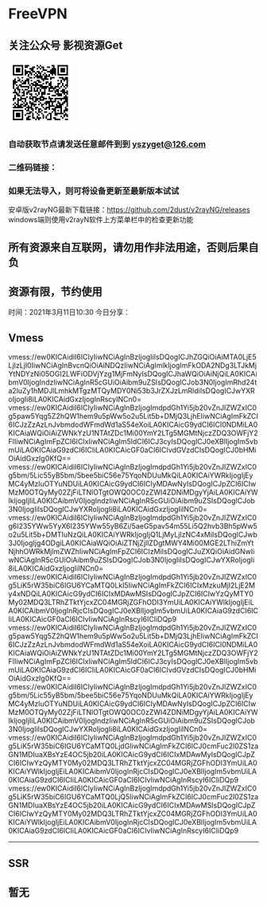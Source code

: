 # FreeVPN
## 关注公众号 影视资源Get
![image](https://github.com/Sakura4036/FreeVPN/blob/main/yszyget.jpg)
### 自动获取节点请发送任意邮件到到 yszyget@126.com
### 二维码链接：

### 如果无法导入，则可将设备更新至最新版本试试
安卓版v2rayNG最新下载链接：https://github.com/2dust/v2rayNG/releases
windows端则使用v2rayN软件上方菜单栏中的检查更新功能

## 所有资源来自互联网，请勿用作非法用途，否则后果自负 
## 资源有限，节约使用

时间：2021年3月11日10:30
今日分享：


## Vmess ## 
vmess://ew0KICAidiI6ICIyIiwNCiAgInBzIjogIiIsDQogICJhZGQiOiAiMTA0LjE5LjIzLjI0IiwNCiAgInBvcnQiOiAiNDQzIiwNCiAgImlkIjogImFkODA2NDg3LTJkMjYtNDYzNi05OGI2LWFiODVjYzg1MjFmNyIsDQogICJhaWQiOiAiNjQiLA0KICAibmV0IjogIndzIiwNCiAgInR5cGUiOiAibm9uZSIsDQogICJob3N0IjogImRhd24ta2luZy1hMDJlLmhkMTgzMTQyMDY0Ni53b3JrZXJzLmRldiIsDQogICJwYXRoIjogIi8iLA0KICAidGxzIjogInRscyINCn0=
vmess://ew0KICAidiI6ICIyIiwNCiAgInBzIjogImdpdGh1Yi5jb20vZnJlZWZxIC0g5paw5Yqg5Z2hQW1hem9u5pWw5o2u5Lit5b+DMjQ3LjhEIiwNCiAgImFkZCI6ICJzZzAzLnJvbmdodWFmdWd1aS54eXoiLA0KICAicG9ydCI6ICI0NDMiLA0KICAiaWQiOiAiZWNkYzU1NTAtZDc1Mi00YmY2LTg5MGMtNjczZDQ3OWFjY2FlIiwNCiAgImFpZCI6ICIxIiwNCiAgIm5ldCI6ICJ3cyIsDQogICJ0eXBlIjogIm5vbmUiLA0KICAiaG9zdCI6ICIiLA0KICAicGF0aCI6ICIvdGVzdCIsDQogICJ0bHMiOiAidGxzIg0KfQ==
vmess://ew0KICAidiI6ICIyIiwNCiAgInBzIjogImdpdGh1Yi5jb20vZnJlZWZxIC0g5bm/5Lic55yB5bm/5bee5biC56e75YqoNDUuMkQiLA0KICAiYWRkIjogIjEyMC4yMzIuOTYuNDUiLA0KICAicG9ydCI6ICIyMDAwNyIsDQogICJpZCI6ICIwMzM0OTQyMy02ZjFiLTNlOTgtOWQ0OC0zZWI4ZDNiMDgyYjAiLA0KICAiYWlkIjogIjIiLA0KICAibmV0IjogIndzIiwNCiAgInR5cGUiOiAibm9uZSIsDQogICJob3N0IjogIiIsDQogICJwYXRoIjogIi8iLA0KICAidGxzIjogIiINCn0=
vmess://ew0KICAidiI6ICIyIiwNCiAgInBzIjogImdpdGh1Yi5jb20vZnJlZWZxIC0g6I235YWw5YyX6I235YWw55yB6Zi/5aeG5pav54m55Li5Q2hvb3Bh5pWw5o2u5Lit5b+DMTIuNzQiLA0KICAiYWRkIjogIjQ1LjMyLjIzNC4xMiIsDQogICJwb3J0IjogIjg4ODgiLA0KICAiaWQiOiAiZTNjZjllZDgtMWY4Mi00MGE2LThiZmYtNjhhOWRkMjlmZWZhIiwNCiAgImFpZCI6ICIzMiIsDQogICJuZXQiOiAidGNwIiwNCiAgInR5cGUiOiAibm9uZSIsDQogICJob3N0IjogIiIsDQogICJwYXRoIjogIi8iLA0KICAidGxzIjogIiINCn0=
vmess://ew0KICAidiI6ICIyIiwNCiAgInBzIjogImdpdGh1Yi5jb20vZnJlZWZxIC0g5LiK5rW35biC6IGU6YCaMTQ0LkI5IiwNCiAgImFkZCI6ICIxMzkuMjI2LjE2My4xNDQiLA0KICAicG9ydCI6ICIxMDAwMSIsDQogICJpZCI6ICIwYzQyMTY0My02MDQ3LTRhZTktYjcxZC04MGRjZGFhODI3YmUiLA0KICAiYWlkIjogIjEiLA0KICAibmV0IjogInRjcCIsDQogICJ0eXBlIjogIm5vbmUiLA0KICAiaG9zdCI6ICIiLA0KICAicGF0aCI6ICIvIiwNCiAgInRscyI6ICIiDQp9
vmess://ew0KICAidiI6ICIyIiwNCiAgInBzIjogImdpdGh1Yi5jb20vZnJlZWZxIC0g5paw5Yqg5Z2hQW1hem9u5pWw5o2u5Lit5b+DMjQ3LjhEIiwNCiAgImFkZCI6ICJzZzAzLnJvbmdodWFmdWd1aS54eXoiLA0KICAicG9ydCI6ICI0NDMiLA0KICAiaWQiOiAiZWNkYzU1NTAtZDc1Mi00YmY2LTg5MGMtNjczZDQ3OWFjY2FlIiwNCiAgImFpZCI6ICIxIiwNCiAgIm5ldCI6ICJ3cyIsDQogICJ0eXBlIjogIm5vbmUiLA0KICAiaG9zdCI6ICIiLA0KICAicGF0aCI6ICIvdGVzdCIsDQogICJ0bHMiOiAidGxzIg0KfQ==
vmess://ew0KICAidiI6ICIyIiwNCiAgInBzIjogImdpdGh1Yi5jb20vZnJlZWZxIC0g5bm/5Lic55yB5bm/5bee5biC56e75YqoNDUuMkQiLA0KICAiYWRkIjogIjEyMC4yMzIuOTYuNDUiLA0KICAicG9ydCI6ICIyMDAwNyIsDQogICJpZCI6ICIwMzM0OTQyMy02ZjFiLTNlOTgtOWQ0OC0zZWI4ZDNiMDgyYjAiLA0KICAiYWlkIjogIjIiLA0KICAibmV0IjogIndzIiwNCiAgInR5cGUiOiAibm9uZSIsDQogICJob3N0IjogIiIsDQogICJwYXRoIjogIi8iLA0KICAidGxzIjogIiINCn0=
vmess://ew0KICAidiI6ICIyIiwNCiAgInBzIjogImdpdGh1Yi5jb20vZnJlZWZxIC0g5LiK5rW35biC6IGU6YCaMTQ0LjdGIiwNCiAgImFkZCI6ICJ0cmFuc2l0ZS1zaGN1MDIuaXBsYzE4OC5jb20iLA0KICAicG9ydCI6ICIxMDAwMyIsDQogICJpZCI6ICIwYzQyMTY0My02MDQ3LTRhZTktYjcxZC04MGRjZGFhODI3YmUiLA0KICAiYWlkIjogIjEiLA0KICAibmV0IjogInRjcCIsDQogICJ0eXBlIjogIm5vbmUiLA0KICAiaG9zdCI6ICIiLA0KICAicGF0aCI6ICIvIiwNCiAgInRscyI6ICIiDQp9
vmess://ew0KICAidiI6ICIyIiwNCiAgInBzIjogImdpdGh1Yi5jb20vZnJlZWZxIC0g5LiK5rW35biC6IGU6YCaMTQ0LjQ5IiwNCiAgImFkZCI6ICJ0cmFuc2l0ZS1zaGN1MDIuaXBsYzE4OC5jb20iLA0KICAicG9ydCI6ICIxMDAwMSIsDQogICJpZCI6ICIwYzQyMTY0My02MDQ3LTRhZTktYjcxZC04MGRjZGFhODI3YmUiLA0KICAiYWlkIjogIjEiLA0KICAibmV0IjogInRjcCIsDQogICJ0eXBlIjogIm5vbmUiLA0KICAiaG9zdCI6ICIiLA0KICAicGF0aCI6ICIvIiwNCiAgInRscyI6ICIiDQp9




---------------------------

## SSR ## 
暂无
------------------------
